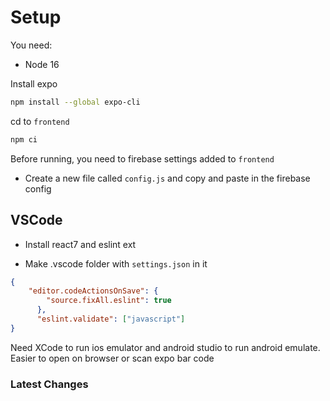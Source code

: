
# Setup

You need:

- Node 16

Install expo

```bash
npm install --global expo-cli
```

cd to `frontend`

```bash
npm ci
```

Before running, you need to firebase settings added to `frontend`

- Create a new file called `config.js` and copy and paste in the firebase config

## VSCode

- Install react7 and eslint ext

- Make .vscode folder with `settings.json` in it

```json
{
    "editor.codeActionsOnSave": {
        "source.fixAll.eslint": true
      },
      "eslint.validate": ["javascript"]
}
```

Need XCode to run ios emulator and android studio to run android emulate.
Easier to open on browser or scan expo bar code


### Latest Changes

